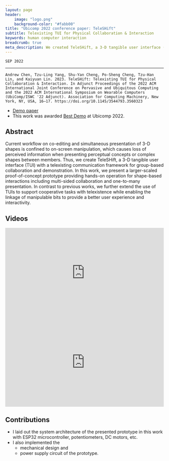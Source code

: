 ```yaml
---
layout: page
header:
    image: "logo.png"
    background-color: "#fabb00"
title: "Ubicomp 2022 conference paper: TeleSHift"
subtitle: Telexisting TUI for Physical Collaboration & Interaction
keywords: human computer interaction
breadcrumb: true
meta_description: We created TeleSHift, a 3-D tangible user interface (TUI) with a telexisting communication framework for group-based collaboration and demonstration.
---
```


`SEP 2022`

---

`Andrew Chen, Tzu-Ling Yang, Shu-Yan Cheng, Po-Sheng Cheng, Tzu-Han Lin, and Kaiyuan Lin. 2023. TeleSHift: Telexisting TUI for Physical Collaboration & Interaction. In Adjunct Proceedings of the 2022 ACM International Joint Conference on Pervasive and Ubiquitous Computing and the 2022 ACM International Symposium on Wearable Computers (UbiComp/ISWC '22 Adjunct). Association for Computing Machinery, New York, NY, USA, 16–17. https://doi.org/10.1145/3544793.3560323`

- [Demo paper](/docs/teleshift_acm.pdf)
- This work was awarded [Best Demo](/docs/Ubicomp_ISWC-2022-Teleshift-Best-Demo.pdf) at Ubicomp 2022.

## Abstract

Current workflow on co-editing and simultaneous presentation of 3-D shapes is confined to on-screen manipulation, which causes loss of perceived information when presenting perceptual concepts or complex shapes between members. Thus, we create TeleSHift, a 3-D tangible user interface (TUI) with a telexisting communication framework for group-based collaboration and demonstration. In this work, we present a larger-scaled proof-of-concept prototype providing hands-on operation for shape-based interactions including multi-sided collaboration and one-to-many presentation. In contrast to previous works, we further extend the use of TUIs to support cooperative tasks with telexistence while enabling the linkage of manipulable bits to provide a better user experience and interactivity.

## Videos

<div style="padding:56.25% 0 0 0;position:relative;"><iframe src="https://player.vimeo.com/video/749458064?h=e53bbfeec2&amp;badge=0&amp;autopause=0&amp;player_id=0&amp;app_id=58479" frameborder="0" allow="autoplay; fullscreen; picture-in-picture" allowfullscreen style="position:absolute;top:0;left:0;width:100%;height:100%;" title="TeleSHift: Telexisting TUI for Physical Collaboration and Interaction"></iframe></div><script src="https://player.vimeo.com/api/player.js"></script>

<div style="padding:56.25% 0 0 0;position:relative;"><iframe src="https://player.vimeo.com/video/749456595?h=03ad9067a9&amp;badge=0&amp;autopause=0&amp;player_id=0&amp;app_id=58479" frameborder="0" allow="autoplay; fullscreen; picture-in-picture" allowfullscreen style="position:absolute;top:0;left:0;width:100%;height:100%;" title="Short Demo of TeleSHift: Telexisting TUI for Physical Collaboration &amp;amp; Interaction"></iframe></div><script src="https://player.vimeo.com/api/player.js"></script>

## Contributions
- I laid out the system architecture of the presented prototype in this work with ESP32 microcontroller, potentiometers, DC motors, etc.
- I also implemented the
    - mechanical design and 
    - power supply circuit of the prototype.
